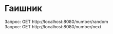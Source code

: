 # Гаишник
Запрос: GET http://localhost:8080/number/random   
Запрос: GET http://localhost:8080/number/next
